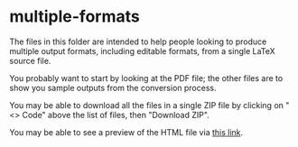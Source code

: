 # multiple-formats

The files in this folder are intended to help people looking to
produce multiple output formats, including editable formats, from a
single LaTeX source file.

You probably want to start by looking at the PDF file; the other files
are to show you sample outputs from the conversion process.

You may be able to download all the files in a single ZIP file by
clicking on "<> Code" above the list of files, then "Download ZIP".

You may be able to see a preview of the HTML file via [this link](https://html-preview.github.io/?url=https://github.com/walkergareth/multiple-formats/blob/main/multiple-formats.html).